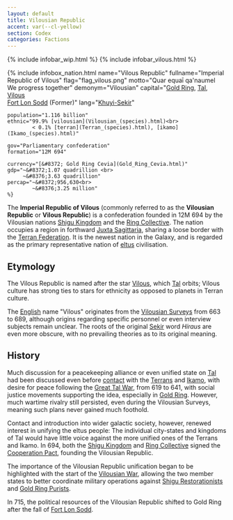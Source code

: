 ```yaml
---
layout: default
title: Vilousian Republic
accent: var(--cl-yellow)
section: Codex
categories: Factions
---
```


{% include infobar_wip.html %}
{% include infobar_vilous.html %}

{% include infobox_nation.html 
    name="Vilous Republic"
    fullname="Imperial Republic of Vilous"
    flag="flag_vilous.png"
    motto="Quar equaī qa'naumel<br>
           We progress together"
    demonym="Vilousian"
    capital="[Gold Ring](Gold_Ring.html), [Tal](Tal.html), [Vilous](Vilous.html)<br>
             [Fort Lon Sodd](Fort_Lon_Sodd.html) (Former)"
    lang="[Khuyi-Sekir](Sekir.html)"

    population="1.116 billion"
    ethnic="99.9% [vilousian](Vilousian_(species).html)<br>
            < 0.1% [terran](Terran_(species).html), [ikamo](Ikamo_(species).html)"

    gov="Parliamentary confederation"
    formation="12M 694"
    
    currency="[&#8372; Gold Ring Cevia](Gold_Ring_Cevia.html)"
    gdp="~&#8372;1.07 quadrillion <br>
         ~&#8376;3.63 quadrillion"
    percap="~&#8372;956,630<br>
            ~&#8376;3.25 million"
    %}

The **Imperial Republic of Vilous** (commonly referred to as the
**Vilousian Republic** or **Vilous Republic**) is a confederation founded in 12M 694 by the
Vilousian nations [Shigu Kingdom](Shigu_Kingdom.html) and the
[Ring Collective](Ring_Collective.html). The nation occupies a region in forthward
[Juxta Sagittaria](Juxta_Sagittaria), sharing a loose border with the
[Terran Federation](Terran_Federation.html). It is the newest nation in the Galaxy, and is regarded
as the primary representative nation of [eltus](Eltus.html) civilisation.

## Etymology
The Vilous Republic is named after the star [Vilous](Vilous.html), which [Tal](Tal.html) orbits;
Vilous culture has strong ties to stars for ethnicity as opposed to planets in Terran culture.

The [English](English.html) name "Vilous" originates from the
[Vilousian Surveys](Vilousian_Surveys.html) from 663 to 689, although origins regarding specific
personnel or even interview subjects remain unclear. The roots of the original [Sekir](Sekir.html)
word *Híraus* are even more obscure, with no prevailing theories as to its original meaning.

## History
Much discussion for a peacekeeping alliance or even unified state on [Tal](Tal.html) had been
discussed even before [contact](Vilousian_contact.html) with the
[Terrans](Terran_Federation.html) and [Ikamo](Ikamo_Federation.html), with desire for peace
following the [Great Tal War](Great_Tal_War.html), from 619 to 641, with social justice movements
supporting the idea, especially in [Gold Ring](Gold_Ring.html). However, much wartime rivalry still
persisted, even during the Vilousian Surveys, meaning such plans never gained much foothold.

Contact and introduction into wider galactic society, however, renewed interest in unifying the
eltus people: The individual city-states and kingdoms of Tal would have little voice against the
more unified ones of the Terrans and Ikamo. In 694, both the [Shigu Kingdom](Shigu_Kingdom.html) and
[Ring Collective](Ring_Collective.html) signed the [Cooperation Pact](Cooperation_Pact.html),
founding the Vilousian Republic.

The importance of the Vilousian Republic unification began to be highlighted with the start of the
[Vilousian War](Vilousian_War_Of_712.html), allowing the two member states to better coordinate
military operations against [Shigu Restorationists](Shigu_Restorationists.html) and
[Gold Ring Purists](Gold_Ring_Purists.html).

In 715, the political resources of the Vilousian Republic shifted to Gold Ring after the fall of
[Fort Lon Sodd](Fort_Lon_Sodd.html).
